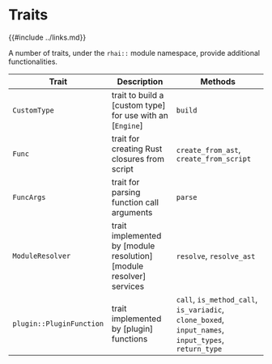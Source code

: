 Traits
======

{{#include ../links.md}}

A number of traits, under the `rhai::` module namespace, provide additional functionalities.

| Trait                    | Description                                                        | Methods                                                                                             |
| ------------------------ | ------------------------------------------------------------------ | --------------------------------------------------------------------------------------------------- |
| `CustomType`             | trait to build a [custom type] for use with an [`Engine`]          | `build`                                                                                             |
| `Func`                   | trait for creating Rust closures from script                       | `create_from_ast`, `create_from_script`                                                             |
| `FuncArgs`               | trait for parsing function call arguments                          | `parse`                                                                                             |
| `ModuleResolver`         | trait implemented by [module resolution][module resolver] services | `resolve`, `resolve_ast`                                                                            |
| `plugin::PluginFunction` | trait implemented by [plugin] functions                            | `call`, `is_method_call`, `is_variadic`, `clone_boxed`, `input_names`, `input_types`, `return_type` |
